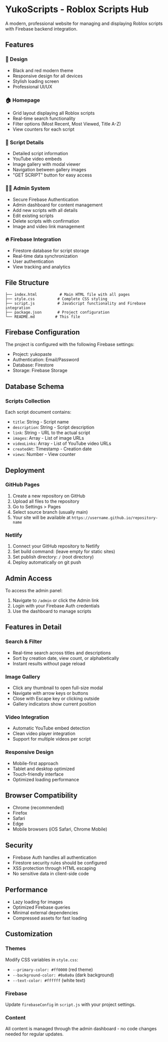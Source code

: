 # YukoScripts - Roblox Scripts Hub

A modern, professional website for managing and displaying Roblox scripts with Firebase backend integration.

## Features

### 🎨 Design
- Black and red modern theme
- Responsive design for all devices
- Stylish loading screen
- Professional UI/UX

### 🏠 Homepage
- Grid layout displaying all Roblox scripts
- Real-time search functionality
- Filter options (Most Recent, Most Viewed, Title A-Z)
- View counters for each script

### 📝 Script Details
- Detailed script information
- YouTube video embeds
- Image gallery with modal viewer
- Navigation between gallery images
- "GET SCRIPT" button for easy access

### 👨‍💼 Admin System
- Secure Firebase Authentication
- Admin dashboard for content management
- Add new scripts with all details
- Edit existing scripts
- Delete scripts with confirmation
- Image and video link management

### 🔥 Firebase Integration
- Firestore database for script storage
- Real-time data synchronization
- User authentication
- View tracking and analytics

## File Structure

```
├── index.html          # Main HTML file with all pages
├── style.css          # Complete CSS styling
├── script.js          # JavaScript functionality and Firebase integration
├── package.json       # Project configuration
└── README.md         # This file
```

## Firebase Configuration

The project is configured with the following Firebase settings:
- Project: yukopaste
- Authentication: Email/Password
- Database: Firestore
- Storage: Firebase Storage

## Database Schema

### Scripts Collection
Each script document contains:
- `title`: String - Script name
- `description`: String - Script description
- `link`: String - URL to the actual script
- `images`: Array - List of image URLs
- `videoLinks`: Array - List of YouTube video URLs
- `createdAt`: Timestamp - Creation date
- `views`: Number - View counter

## Deployment

### GitHub Pages
1. Create a new repository on GitHub
2. Upload all files to the repository
3. Go to Settings > Pages
4. Select source branch (usually main)
5. Your site will be available at `https://username.github.io/repository-name`

### Netlify
1. Connect your GitHub repository to Netlify
2. Set build command: (leave empty for static sites)
3. Set publish directory: `/` (root directory)
4. Deploy automatically on git push

## Admin Access

To access the admin panel:
1. Navigate to `/admin` or click the Admin link
2. Login with your Firebase Auth credentials
3. Use the dashboard to manage scripts

## Features in Detail

### Search & Filter
- Real-time search across titles and descriptions
- Sort by creation date, view count, or alphabetically
- Instant results without page reload

### Image Gallery
- Click any thumbnail to open full-size modal
- Navigate with arrow keys or buttons
- Close with Escape key or clicking outside
- Gallery indicators show current position

### Video Integration
- Automatic YouTube embed detection
- Clean video player integration
- Support for multiple videos per script

### Responsive Design
- Mobile-first approach
- Tablet and desktop optimized
- Touch-friendly interface
- Optimized loading performance

## Browser Compatibility

- Chrome (recommended)
- Firefox
- Safari
- Edge
- Mobile browsers (iOS Safari, Chrome Mobile)

## Security

- Firebase Auth handles all authentication
- Firestore security rules should be configured
- XSS protection through HTML escaping
- No sensitive data in client-side code

## Performance

- Lazy loading for images
- Optimized Firebase queries
- Minimal external dependencies
- Compressed assets for fast loading

## Customization

### Themes
Modify CSS variables in `style.css`:
- `--primary-color: #ff0000` (red theme)
- `--background-color: #0a0a0a` (dark background)
- `--text-color: #ffffff` (white text)

### Firebase
Update `firebaseConfig` in `script.js` with your project settings.

### Content
All content is managed through the admin dashboard - no code changes needed for regular updates.
